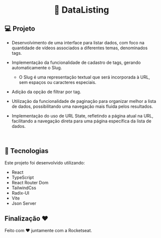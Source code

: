 <h1 align="center"> 🎲 DataListing  </h1>

  
## 💻 Projeto 

- Desenvolvimento de uma interface para listar dados, com foco na quantidade de vídeos associados a diferentes temas, denominados tags.

- Implementação da funcionalidade de cadastro de tags, gerando automaticamente o Slug.
    - O Slug é uma representação textual que será incorporada à URL, sem espaços ou caracteres especiais.

- Adição da opção de filtrar por tag.

- Utilização da funcionalidade de paginação para organizar melhor a lista de dados, possibilitando uma navegação mais fluida pelos resultados.

- Implementação do uso de URL State, refletindo a página atual na URL, facilitando a navegação direta para uma página específica da lista de dados.

<br>

## 🚀 Tecnologias

Este projeto foi desenvolvido utilizando:
- React
- TypeScript
- React Router Dom
- TailwindCss
- Radix-UI
- Vite
- Json Server
  
## Finalização ❤️

Feito com ♥ juntamente com a Rocketseat.
